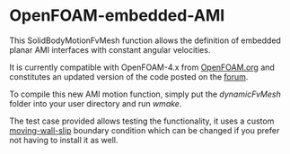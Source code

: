 # OpenFOAM-embedded-AMI
This SolidBodyMotionFvMesh function allows the definition of embedded planar AMI interfaces with constant angular velocities.

It is currently compatible with OpenFOAM-4.x from [OpenFOAM.org](http://www.openfoam.org)
and constitutes an updated version of the code posted on the [forum](www.cfd-online.com/Forums/openfoam-solving/105274-free-slip-moving-wall-bc.html#post509989).

To compile this new AMI motion function, simply put the *dynamicFvMesh* folder into your user directory and run *wmake*.

The test case provided allows testing the functionality, it uses a custom [moving-wall-slip](http://github.com/louisgag/OpenFOAM-moving-wall-slip) boundary condition which can be changed if you prefer not having to install it as well.
